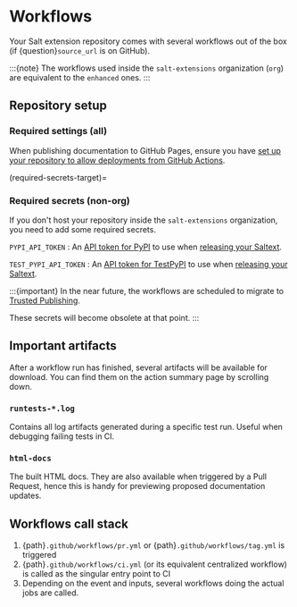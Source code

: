 # Workflows

Your Salt extension repository comes with several workflows out of the box
(if {question}`source_url` is on GitHub).

:::{note}
The workflows used inside the `salt-extensions` organization (`org`) are equivalent
to the `enhanced` ones.
:::

## Repository setup
### Required settings (all)
When publishing documentation to GitHub Pages, ensure you have
[set up your repository to allow deployments from GitHub Actions](docs-publish-setup-target).

(required-secrets-target)=
### Required secrets (non-org)
If you don't host your repository inside the `salt-extensions` organization,
you need to add some required secrets.

`PYPI_API_TOKEN`
:   An [API token for PyPI](https://pypi.org/help/#apitoken) to use when [releasing your Saltext](publishing-target).

`TEST_PYPI_API_TOKEN`
:   An [API token for TestPyPI](https://test.pypi.org/help/#apitoken) to use when [releasing your Saltext](publishing-target).

:::{important}
In the near future, the workflows are scheduled to migrate to [Trusted Publishing](https://packaging.python.org/en/latest/guides/publishing-package-distribution-releases-using-github-actions-ci-cd-workflows/).

These secrets will become obsolete at that point.
:::

## Important artifacts
After a workflow run has finished, several artifacts will be available for download.
You can find them on the action summary page by scrolling down.

### `runtests-*.log`
Contains all log artifacts generated during a specific test run.
Useful when debugging failing tests in CI.

### `html-docs`
The built HTML docs. They are also available when triggered by a Pull Request,
hence this is handy for previewing proposed documentation updates.

## Workflows call stack
1. {path}`.github/workflows/pr.yml` or {path}`.github/workflows/tag.yml` is triggered
2. {path}`.github/workflows/ci.yml` (or its equivalent centralized workflow) is called as the singular entry point to CI
3. Depending on the event and inputs, several workflows doing the actual jobs are called.
